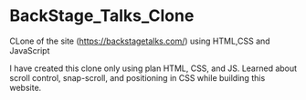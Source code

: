 # BackStage_Talks_Clone
CLone of the site (https://backstagetalks.com/) using HTML,CSS and JavaScript


I have created this clone only using plan HTML, CSS, and JS.
Learned about scroll control, snap-scroll, and positioning in CSS while building this website.

